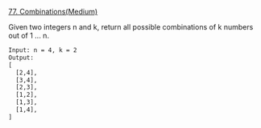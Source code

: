 [77. Combinations(Medium)](https://leetcode.com/problems/combinations/description/)
  
Given two integers n and k, return all possible combinations of k numbers 
out of 1 ... n.
  
  
```html
Input: n = 4, k = 2
Output:
[
  [2,4],
  [3,4],
  [2,3],
  [1,2],
  [1,3],
  [1,4],
]
```
